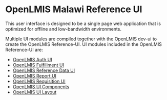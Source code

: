 # OpenLMIS Malawi Reference UI
This user interface is designed to be a single page web application that is optimized for offline and low-bandwidth environments.

Multiple UI modules are compiled together with the OpenLMIS dev-ui to create the OpenLMIS Reference-UI. UI modules included in the OpenLMIS Reference-UI are:
* [OpenLMIS Auth UI](https://github.com/OpenLMIS/openlmis-auth-ui)
* [OpenLMIS Fulfillment UI](https://github.com/OpenLMIS/openlmis-fulfillment-ui)
* [OpenLMIS Reference Data UI](https://github.com/OpenLMIS/openlmis-referencedata-ui)
* [OpenLMIS Report UI](https://github.com/OpenLMIS/openlmis-report-ui)
* [OpenLMIS Requisition UI](https://github.com/OpenLMIS/openlmis-requisition-ui)
* [OpenLMIS UI Components](https://github.com/OpenLMIS/openlmis-ui-components)
* [OpenLMIS UI Layout](https://github.com/OpenLMIS/openlmis-ui-layout)
